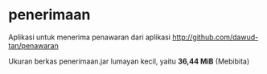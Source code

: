 # penerimaan
Aplikasi untuk menerima penawaran dari aplikasi http://github.com/dawud-tan/penawaran

Ukuran berkas penerimaan.jar lumayan kecil, yaitu **36,44 MiB** (Mebibita)